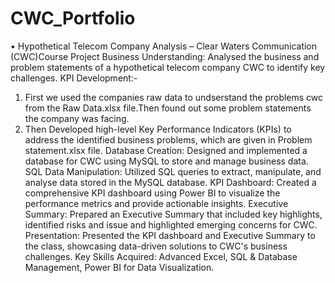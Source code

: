 # CWC_Portfolio
•	Hypothetical Telecom Company Analysis – Clear Waters Communication (CWC)Course Project
Business Understanding: Analysed the business and problem statements of a hypothetical telecom company CWC to identify key challenges.
KPI Development:-
1) First we used the companies raw data to undserstand the problems cwc from the Raw Data.xlsx file.Then found out some problem statements the company was facing.
2) Then Developed high-level Key Performance Indicators (KPIs) to address the identified business problems, which are given in Problem statement.xlsx file.
Database Creation: Designed and implemented a database for CWC using MySQL to store and manage business data.
SQL Data Manipulation: Utilized SQL queries to extract, manipulate, and analyse data stored in the MySQL database.
KPI Dashboard: Created a comprehensive KPI dashboard using Power BI to visualize the performance metrics and provide actionable insights.
Executive Summary: Prepared an Executive Summary that included key highlights, identified risks and issue and highlighted emerging concerns for CWC.
Presentation: Presented the KPI dashboard and Executive Summary to the class, showcasing data-driven solutions to CWC's business challenges.
Key Skills Acquired: Advanced Excel, SQL & Database Management, Power BI for Data Visualization.
